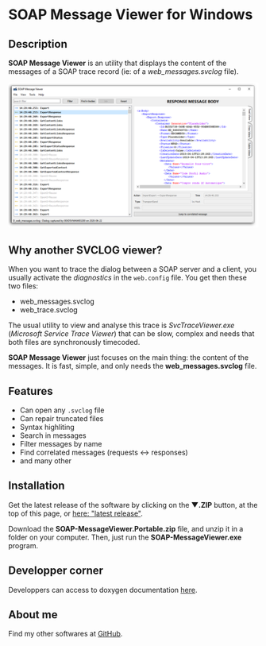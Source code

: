# SOAP Message Viewer for Windows

## Description

**SOAP Message Viewer** is an utility that displays the content of the messages of a SOAP trace record (ie: of a *web_messages.svclog* file).

![Screenshot](images/Capture.png)

## Why another SVCLOG viewer?

When you want to trace the dialog between a SOAP server and a client, you usually activate the _diagnostics_
in the `web.config` file. You get then these two files:
* web_messages.svclog
* web_trace.svclog

The usual utility to view and analyse this trace is *SvcTraceViewer.exe* (*Microsoft Service Trace Viewer*)
that can be slow, complex and needs that both files are synchronously timecoded.

**SOAP Message Viewer** just focuses on the main thing: the content of the messages.
It is fast, simple, and only needs the **web_messages.svclog** file.

## Features

* Can open any `.svclog` file
* Can repair truncated files
* Syntax highliting
* Search in messages
* Filter messages by name
* Find correlated messages (requests ↔ responses)
* and many other

## Installation

Get the latest release of the software by clicking on the **▼.ZIP** button, at the top of this page, or [here: "latest release"](https://github.com/Sphinkie/SOAP-Message-Viewer/releases/latest).

Download the **SOAP-MessageViewer.Portable.zip** file, and unzip it in a folder on your computer.
Then, just run the **SOAP-MessageViewer.exe** program.

## Developper corner

Developpers can access to doxygen documentation [here](https://sphinkie.github.io/SOAP-Message-Viewer/doxygen/html/index.html).

## About me

Find my other softwares at [GitHub](https://sphinkie.github.io).

